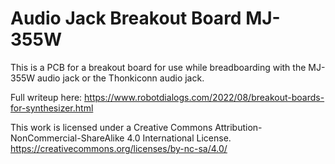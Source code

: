 # Audio Jack Breakout Board MJ-355W

This is a PCB for a breakout board for use while breadboarding with the MJ-355W audio jack or the Thonkiconn audio jack.

Full writeup here: https://www.robotdialogs.com/2022/08/breakout-boards-for-synthesizer.html

This work is licensed under a Creative Commons Attribution-NonCommercial-ShareAlike 4.0 International License. https://creativecommons.org/licenses/by-nc-sa/4.0/
